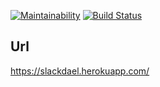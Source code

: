 [![Maintainability](https://api.codeclimate.com/v1/badges/794d046ab8b7074b74f2/maintainability)](https://codeclimate.com/github/Dael777/Chat/maintainability)
[![Build Status](https://travis-ci.org/Dael777/Chat.svg?branch=master)](https://travis-ci.org/Dael777/Chat)

<h2>Url</h2>
<a href="https://slackdael.herokuapp.com/" target="_blank">https://slackdael.herokuapp.com/</a>
